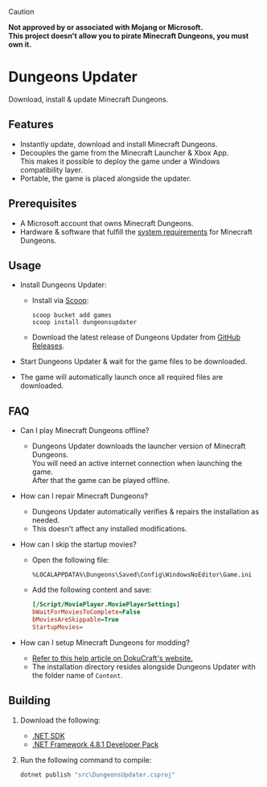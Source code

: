 > [!CAUTION]
> **Not approved by or associated with Mojang or Microsoft.**<br>
> **This project doesn't allow you to pirate Minecraft Dungeons, you must own it.**

# Dungeons Updater
Download, install & update Minecraft Dungeons.

## Features
- Instantly update, download and install Minecraft Dungeons.
- Decouples the game from the Minecraft Launcher & Xbox App.<br>This makes it possible to deploy the game under a Windows compatibility layer.
- Portable, the game is placed alongside the updater.

## Prerequisites
- A Microsoft account that owns Minecraft Dungeons.
- Hardware & software that fulfill the [system requirements](https://help.minecraft.net/hc/en-us/articles/360038937032-Minecraft-Dungeons-Minimum-Specifications-for-Gameplay) for Minecraft Dungeons.

## Usage
- Install Dungeons Updater:
    - Install via [Scoop](https://scoop.sh):

        ```
        scoop bucket add games
        scoop install dungeonsupdater
        ```
    - Download the latest release of Dungeons Updater from [GitHub Releases](https://github.com/Aetopia/DungeonsUpdater/releases/latest).

- Start Dungeons Updater & wait for the game files to be downloaded.

- The game will automatically launch once all required files are downloaded.

## FAQ
- Can I play Minecraft Dungeons offline?<br>
    - Dungeons Updater downloads the launcher version of Minecraft Dungeons.<br>You will need an active internet connection when launching the game.<br>After that the game can be played offline.

- How can I repair Minecraft Dungeons?
    - Dungeons Updater automatically verifies & repairs the installation as needed.
    - This doesn't affect any installed modifications.

- How can I skip the startup movies?
    - Open the following file:

        ```
        %LOCALAPPDATA%\Dungeons\Saved\Config\WindowsNoEditor\Game.ini
        ```
    - Add the following content and save:

        ```ini
        [/Script/MoviePlayer.MoviePlayerSettings]
        bWaitForMoviesToComplete=False
        bMoviesAreSkippable=True
        StartupMovies=
        ```

- How can I setup Minecraft Dungeons for modding?
    - [Refer to this help article on DokuCraft's website.]((https://stash.dokucraft.co.uk/?help=modding-dungeons-launcher))
    - The installation directory resides alongside Dungeons Updater with the folder name of `Content`.

## Building
1. Download the following:
    - [.NET SDK](https://dotnet.microsoft.com/en-us/download)
    - [.NET Framework 4.8.1 Developer Pack](https://dotnet.microsoft.com/en-us/download/dotnet-framework/thank-you/net481-developer-pack-offline-installer)

2. Run the following command to compile:

    ```cmd
    dotnet publish "src\DungeonsUpdater.csproj"
    ```